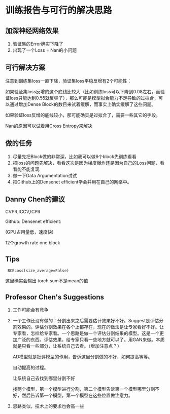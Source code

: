 # 训练报告与可行的解决思路

## 加深神经网络效果

1. 验证集的Error确实下降了
2. 出现了一个Loss = Nan的小问题

## 可行解决方案

注意到训练集loss一直下降，验证集loss平稳反增有2个可能性：

如果验证集loss反增的这个底线比较大（比如训练loss可以下降到0.08左右，而验证loss只能达到0.55就反弹了），那么可能是模型拟合能力不足导致的过拟合，可以通过增加Dense Block的数目来试着缓解，而事实上确实缓解了这些问题。

如果验证loss反增的底线较小，那可能确实是过拟合了，需要一些其它的手段。

Nan的原因可以试着用Cross Entropy来解决

## 做的任务

1. 尽量先把Block做的非常深，比如我可以做6个block先训练看看
2. 把loss的问题先解决，看看这次是因为梯度爆炸还是因为自己的Loss问题，看看能不能复现
3. 做一下Data Argumentation试试
4. 把Github上的Densenet efficient学会并用在自己的网络中。

## Danny Chen的建议

CVPR,ICCV,ICPR



Github: Densenet efficient:

(GPU占用量低，速度快)

12个growth rate one block

## Tips

```
 BCELoss(size_average=False)
```

这里确实会输出 torch.sum不是mean的值

## Professor Chen's Suggestions

1. 工作可能会有竞争

2. 一个工作还没有做的：分割出来之后需要估计效果好不好。Suggest是评估分割效果的。评估分割效果在各个上都存在，现在的做法是让专家看好不好。让专家看，怎样给专家看。一个思路是做一个评估分割结果的模型。这是一个更加广泛的东西。评估效果，给专家只看一些地方就可以了。用GAN来做。本质就是只看一些部分，让系统自己去看。（增加注意点？）

   AD模型就是批评模型的作用，告诉这里分割做的不好，如何提高等等。

   自动提高的过程。

   让系统自己去找到哪里分割不好

   找两个模型，第一个模型进行分割，第二个模型告诉第一个模型哪里分割不好，然后告诉第一个模型，第一个模型在这些位置做注意力。

3. 思路类似，技术上的要求也会高一些